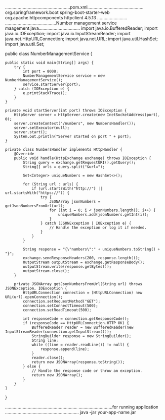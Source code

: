 ....................................................pom.xml.............................................
<dependencies>
    <dependency>
        <groupId>org.springframework.boot</groupId>
        <artifactId>spring-boot-starter-web</artifactId>
    </dependency>
    <dependency>
        <groupId>org.apache.httpcomponents</groupId>
        <artifactId>httpclient</artifactId>
        <version>4.5.13</version>
    </dependency>
</dependencies>
........................
.........................................Number management service maagement.java.................................
import java.io.BufferedReader;
import java.io.IOException;
import java.io.InputStreamReader;
import java.net.HttpURLConnection;
import java.net.URL;
import java.util.HashSet;
import java.util.Set;

public class NumberManagementService {

    public static void main(String[] args) {
        try {
            int port = 8008;
            NumberManagementService service = new NumberManagementService();
            service.startServer(port);
        } catch (IOException e) {
            e.printStackTrace();
        }
    }

    private void startServer(int port) throws IOException {
        HttpServer server = HttpServer.create(new InetSocketAddress(port), 0);
        server.createContext("/numbers", new NumbersHandler());
        server.setExecutor(null);
        server.start();
        System.out.println("Server started on port " + port);
    }

    private class NumbersHandler implements HttpHandler {
        @Override
        public void handle(HttpExchange exchange) throws IOException {
            String query = exchange.getRequestURI().getQuery();
            String[] urls = query.split("&url=");

            Set<Integer> uniqueNumbers = new HashSet<>();

            for (String url : urls) {
                if (url.startsWith("http://") || url.startsWith("https://")) {
                    try {
                        JSONArray jsonNumbers = getJsonNumbersFromUrl(url);
                        for (int i = 0; i < jsonNumbers.length(); i++) {
                            uniqueNumbers.add(jsonNumbers.getInt(i));
                        }
                    } catch (JSONException | IOException e) {
                        // Handle the exception or log it if needed.
                    }
                }
            }

            String response = "{\"numbers\":" + uniqueNumbers.toString() + "}";
            exchange.sendResponseHeaders(200, response.length());
            OutputStream outputStream = exchange.getResponseBody();
            outputStream.write(response.getBytes());
            outputStream.close();
        }

        private JSONArray getJsonNumbersFromUrl(String url) throws JSONException, IOException {
            HttpURLConnection connection = (HttpURLConnection) new URL(url).openConnection();
            connection.setRequestMethod("GET");
            connection.setConnectTimeout(500);
            connection.setReadTimeout(500);

            int responseCode = connection.getResponseCode();
            if (responseCode == HttpURLConnection.HTTP_OK) {
                BufferedReader reader = new BufferedReader(new InputStreamReader(connection.getInputStream()));
                StringBuilder response = new StringBuilder();
                String line;
                while ((line = reader.readLine()) != null) {
                    response.append(line);
                }
                reader.close();
                return new JSONArray(response.toString());
            } else {
                // Handle the response code or throw an exception.
                return new JSONArray();
            }
        }
    }
}

..........................................................
 ...........................for running application ...........................................................
java -jar your-app-name.jar


